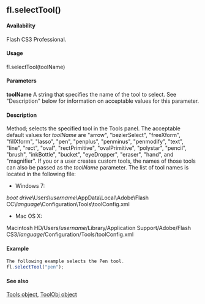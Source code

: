 ## fl.selectTool()

#### Availability

Flash CS3 Professional.

#### Usage

fl.selectTool(toolName)

#### Parameters

**toolName** A string that specifies the name of the tool to select. See "Description" below for information on acceptable values for this parameter.

#### Description

Method; selects the specified tool in the Tools panel. The acceptable default values for *toolName* are "arrow", "bezierSelect", "freeXform", "fillXform", "lasso", "pen", "penplus", "penminus", "penmodify", "text", "line", "rect", "oval", "rectPrimitive", "ovalPrimitive", "polystar", "pencil", "brush", "inkBottle", "bucket", "eyeDropper", "eraser", "hand", and "magnifier".
If you or a user creates custom tools, the names of those tools can also be passed as the *toolName* parameter. The list of tool names is located in the following file:

-   Windows 7:

*boot drive*\\Users\\*username*\\AppData\\Local\\Adobe\\Flash CC\\*language*\\Configuration\\Tools\\toolConfig.xml

-   Mac OS X:

Macintosh HD/Users/*username*/Library/Application Support/Adobe/Flash CS3/*language*/Configuration/Tools/toolConfig.xml

#### Example

```javascript
The following example selects the Pen tool.
fl.selectTool("pen");

```
#### See also

[Tools object](#!AdobeDocs/developers-animatesdk-docs/test/Tools_object/tools_summary.md), [ToolObj object](#!AdobeDocs/developers-animatesdk-docs/test/ToolObj_object/toolObj_summary.md)
